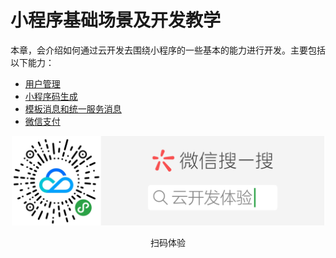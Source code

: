 # 小程序基础场景及开发教学

本章，会介绍如何通过云开发去围绕小程序的一些基本的能力进行开发。主要包括以下能力：

- [用户管理](basic-tutorial/user.md)
- [小程序码生成](basic-tutorial/qr.md)
- [模板消息和统一服务消息](basic-tutorial/message.md)
- [微信支付](basic-tutorial/pay.md)

<p align="center">
    <img src="../assets/cloudbase-qr.png" width="500px">
    <p align="center">扫码体验</p>
</p>